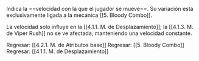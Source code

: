 
Indica la ==velocidad con la que el jugador se mueve==. Su variación está exclusivamente ligada a la mecánica [[5. Bloody Combo]]. 

La velocidad solo influye en la [[4.1.1. M. de Desplazamiento]]; la [[4.1.3. M. de Viper Rush]] no se ve afectada, manteniendo una velocidad constante.


Regresar: [[4.2.1. M. de Atributos base]]
Regresar: [[5. Bloody Combo]]
Regresar: [[4.1.1. M. de Desplazamiento]]